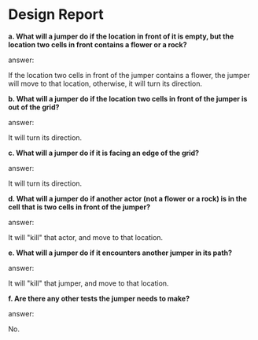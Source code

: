 # Design Report

**a. What will a jumper do if the location in front of it is empty, but the location two cells in front contains a flower or a rock?**

answer:

If the location two cells in front of the jumper contains a flower, the jumper will move to that location, otherwise, it will turn its direction.



**b. What will a jumper do if the location two cells in front of the jumper is out of the grid?**

answer:

It will turn its direction.



**c. What will a jumper do if it is facing an edge of the grid?**

answer:

It will turn its direction.



**d. What will a jumper do if another actor (not a flower or a rock) is in the cell that is two cells in front of the jumper?**

answer:

It will "kill" that actor, and move to that location.



**e. What will a jumper do if it encounters another jumper in its path?**

answer:

It will "kill" that jumper, and move to that location.



**f. Are there any other tests the jumper needs to make?**

answer:

No.